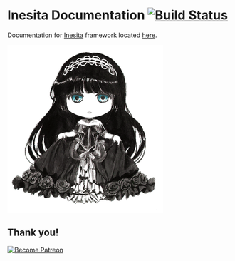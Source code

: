# Inesita Documentation [![Build Status](https://travis-ci.org/inesita-rb/documentation.svg?branch=master)](https://travis-ci.org/inesita-rb/documentation)

Documentation for [Inesita](https://github.com/inesita-rb/inesita) framework located [here](https://inesita.fazibear.me).

![Inesita](https://raw.githubusercontent.com/inesita-rb/documentation/master/source/images/inesita.gif)

## Thank you!

[![Become Patreon](https://c5.patreon.com/external/logo/become_a_patron_button.png)](https://www.patreon.com/bePatron?u=6912974)
